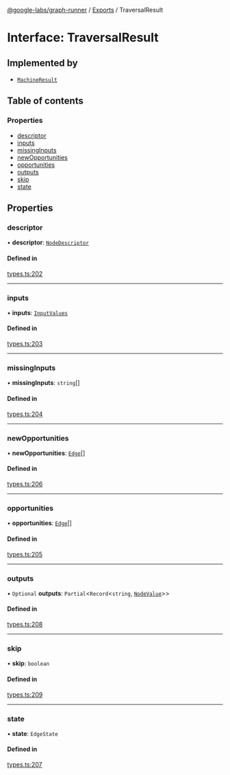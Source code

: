 [@google-labs/graph-runner](../README.md) / [Exports](../modules.md) / TraversalResult

# Interface: TraversalResult

## Implemented by

- [`MachineResult`](../classes/MachineResult.md)

## Table of contents

### Properties

- [descriptor](TraversalResult.md#descriptor)
- [inputs](TraversalResult.md#inputs)
- [missingInputs](TraversalResult.md#missinginputs)
- [newOpportunities](TraversalResult.md#newopportunities)
- [opportunities](TraversalResult.md#opportunities)
- [outputs](TraversalResult.md#outputs)
- [skip](TraversalResult.md#skip)
- [state](TraversalResult.md#state)

## Properties

### descriptor

• **descriptor**: [`NodeDescriptor`](../modules.md#nodedescriptor)

#### Defined in

[types.ts:202](https://github.com/Chizobaonorh/labs-prototypes/blob/2adb69f/seeds/graph-runner/src/types.ts#L202)

___

### inputs

• **inputs**: [`InputValues`](../modules.md#inputvalues)

#### Defined in

[types.ts:203](https://github.com/Chizobaonorh/labs-prototypes/blob/2adb69f/seeds/graph-runner/src/types.ts#L203)

___

### missingInputs

• **missingInputs**: `string`[]

#### Defined in

[types.ts:204](https://github.com/Chizobaonorh/labs-prototypes/blob/2adb69f/seeds/graph-runner/src/types.ts#L204)

___

### newOpportunities

• **newOpportunities**: [`Edge`](../modules.md#edge)[]

#### Defined in

[types.ts:206](https://github.com/Chizobaonorh/labs-prototypes/blob/2adb69f/seeds/graph-runner/src/types.ts#L206)

___

### opportunities

• **opportunities**: [`Edge`](../modules.md#edge)[]

#### Defined in

[types.ts:205](https://github.com/Chizobaonorh/labs-prototypes/blob/2adb69f/seeds/graph-runner/src/types.ts#L205)

___

### outputs

• `Optional` **outputs**: `Partial`<`Record`<`string`, [`NodeValue`](../modules.md#nodevalue)\>\>

#### Defined in

[types.ts:208](https://github.com/Chizobaonorh/labs-prototypes/blob/2adb69f/seeds/graph-runner/src/types.ts#L208)

___

### skip

• **skip**: `boolean`

#### Defined in

[types.ts:209](https://github.com/Chizobaonorh/labs-prototypes/blob/2adb69f/seeds/graph-runner/src/types.ts#L209)

___

### state

• **state**: `EdgeState`

#### Defined in

[types.ts:207](https://github.com/Chizobaonorh/labs-prototypes/blob/2adb69f/seeds/graph-runner/src/types.ts#L207)

